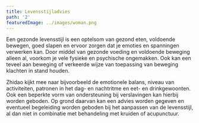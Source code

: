 ```yaml
---
title: Levensstijladvies
path: '2'
featuredImage: ../images/woman.png
---
```


Een gezonde levensstijl is een optelsom van gezond eten, voldoende bewegen, goed slapen en ervoor zorgen dat je emoties en spanningen verwerken kan. Door middel van gezonde voeding en voldoende beweging alleen al, voorkom je vele fysieke en psychische  ongemakken.
Ook kan een teveel aan beweging of verkeerde wijze van toepassing van beweging klachten in stand houden.

Zhidao kijkt mee naar bijvoorbeeld de emotionele balans, niveau van activiteiten, patronen in het dag- en nachtritme en eet- en drinkgewoonten. Ook een beperkte vorm van ondersteuning bij verslavingen kan hierbij worden geboden. Op grond daarvan kan een advies worden gegeven en eventueel begeleiding worden geboden bij het aanpassen van de levensstijl, al dan niet in combinatie met behandeling met kruiden of acupunctuur.

